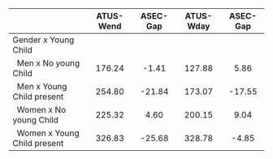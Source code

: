 
|                      |    ATUS-Wend |     ASEC-Gap |    ATUS-Wday |     ASEC-Gap |
| -------------------- | :----------: | :----------: | :----------: | :----------: |
| Gender x Young Child |              |              |              |              |
| &nbsp;&nbsp;Men x No young Child |       176.24 |        -1.41 |       127.88 |         5.86 |
| &nbsp;&nbsp;Men x Young Child present |       254.80 |       -21.84 |       173.07 |       -17.55 |
| &nbsp;&nbsp;Women x No young Child |       225.32 |         4.60 |       200.15 |         9.04 |
| &nbsp;&nbsp;Women x Young Child present |       326.83 |       -25.68 |       328.78 |        -4.85 |


